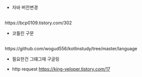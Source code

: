 - 자바 버전변경
<br>
https://bcp0109.tistory.com/302

- 코틀린 구문
<br>
https://github.com/wogud556/kotlinstudy/tree/master/language

- 필요한건 그떄그때 구글링

- http request
https://king-veloper.tistory.com/17